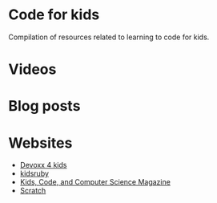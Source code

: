 Code for kids
================

Compilation of resources related to learning to code for kids.

# Videos

# Blog posts

# Websites
* [Devoxx 4 kids](http://www.devoxx4kids.org/)
* [kidsruby](http://kidsruby.com/)
* [Kids, Code, and Computer Science Magazine](https://www.kidscodecs.com/)
* [Scratch](https://scratch.mit.edu/)
